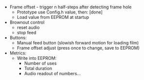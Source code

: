 -   Frame offset - trigger n half-steps after detecting frame hole
    -   Prototype use Config.h value, then: [done]
    -   Load value from EEPROM at startup
-   Brownout control 
    -   reset audio
    -   stop feed
-   Buttons:
    -   Manual feed button (slowish forward motion for loading film)
    -   Frame offset adjust (press once to change, save to EEPROM)
-   Metrics:
    -   Write into EEPROM:
        -   Number of uses
        -   Total duration
        -   Audio readout of numbers...
